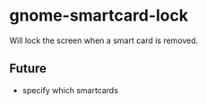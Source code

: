 # gnome-smartcard-lock

Will lock the screen when a smart card is removed.

## Future
- specify which smartcards

